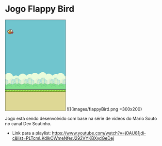 # Jogo Flappy Bird
<img src="images/flappyBird.png" width="200" height="300"/>
![](images/flappyBird.png =300x200)

Jogo está sendo desenvolvido com base na série de vídeos do Mario Souto no canal Dev Soutinho.
 - Link para a playlist:
 https://www.youtube.com/watch?v=jOAU81jdi-c&list=PLTcmLKdIkOWmeNferJ292VYKBXydGeDej
